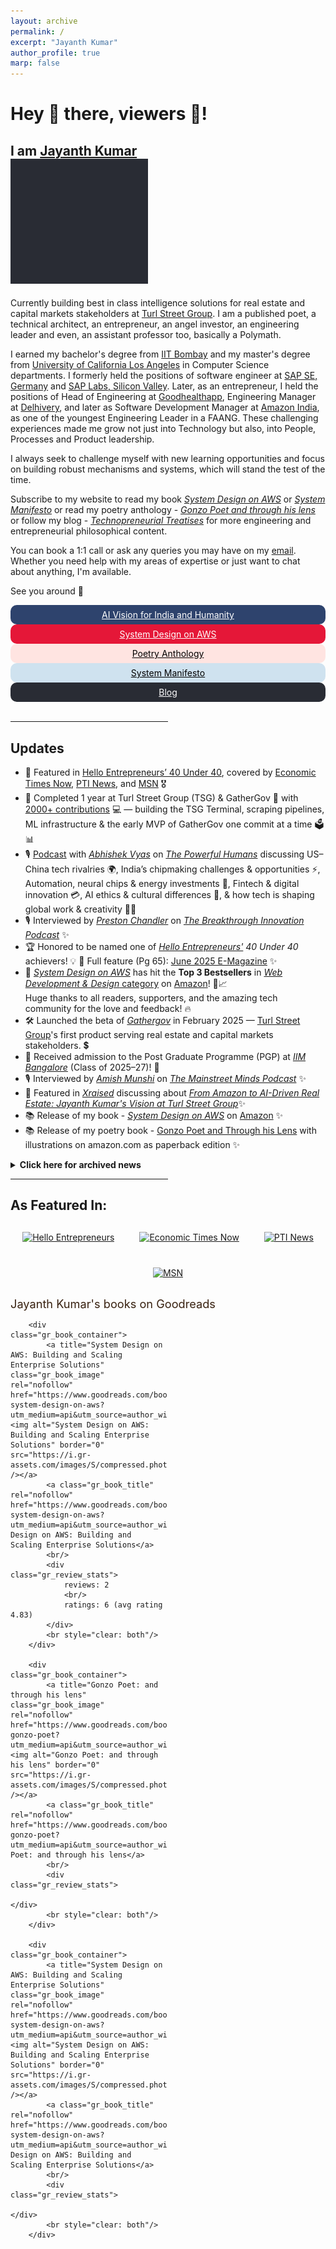 ```yaml
---
layout: archive
permalink: /
excerpt: "Jayanth Kumar"
author_profile: true
marp: false
---
```

<h1> Hey 👋 there, viewers 👀! </h1>
<h2>
I am <a href="https://jaykmr.com">Jayanth Kumar</a> 
<div>
<img src="/images/brand_animation_crop.gif" width="220" height="200" />
</div> 
</h2>

Currently building best in class intelligence solutions for real estate and capital markets stakeholders at [Turl Street Group](https://turlstreetgroup.com/ "https://turlstreetgroup.com/"). I am a published poet, a technical architect, an entrepreneur, an angel investor, an engineering leader and even, an assistant professor too, basically a Polymath. 

I earned my bachelor's degree from [IIT Bombay](https://en.wikipedia.org/wiki/IIT_Bombay?source=about_page "https://en.wikipedia.org/wiki/IIT_Bombay") and my master's degree from [University of California Los Angeles](https://en.wikipedia.org/wiki/University_of_California,_Los_Angeles?source=about_page "https://en.wikipedia.org/wiki/University_of_California,_Los_Angeles")  in Computer Science departments. I formerly held the positions of software engineer at [SAP SE, Germany](https://en.wikipedia.org/wiki/SAP?source=about_page "https://en.wikipedia.org/wiki/SAP") and [SAP Labs, Silicon Valley](https://en.wikipedia.org/wiki/SAP?source=about_page "https://en.wikipedia.org/wiki/SAP?source=about_page"). Later, as an entrepreneur, I held the positions of Head of Engineering at [Goodhealthapp](https://www.crunchbase.com/organization/goodhealth-dde4?source=about_page "https://www.crunchbase.com/organization/goodhealth-dde4"), Engineering Manager at [Delhivery](https://en.wikipedia.org/wiki/Delhivery?source=about_page "https://en.wikipedia.org/wiki/Delhivery"), and later as Software Development Manager at [Amazon India](https://en.wikipedia.org/wiki/Amazon_(company)?source=about_page "https://en.wikipedia.org/wiki/Amazon_(company)"), as one of the youngest Engineering Leader in a FAANG. These challenging experiences made me grow not just into Technology but also, into People, Processes and Product leadership.

I always seek to challenge myself with new learning opportunities and focus on building robust mechanisms and systems, which will stand the test of the time.

Subscribe to my website to read my book [*System Design on AWS*](https://jaykmr.com/aws-book/) or [*System Manifesto*](https://jaykmr.com/system-manifesto/) or read my poetry anthology - [*Gonzo Poet and through his lens*](https://jaykmr.com/poetry-book/) or follow my blog - [*Technopreneurial Treatises*](https://blog.jaykmr.com/) for more engineering and entrepreneurial philosophical content. 

You can book a 1:1 call or ask any queries you may have on my [email](mailto:jayanthjaiswal15@gmail.com). Whether you need help with my areas of expertise or just want to chat about anything, I'm available.

See you around 🎩



<div>

 <div style="float:center; border: 2px solid #2e436d;text-align:center;border-radius:10px; padding:5px; background: #2e436d;">
  <a href="https://www.youtube.com/watch?v=5Swl9WkHLWQ" style="color:white">AI Vision for India and Humanity</a>
  </div> 
  
  <div style="float:center; border: 2px solid #e51738;text-align:center;border-radius:10px; padding:5px; background: #e51738;">
  <a href="https://learning.oreilly.com/library/view/learning-system-design/9781098146887/" style="color:white">System Design on AWS</a>
  </div> 

  <div style="float:center; border: 2px solid MistyRose;text-align:center;border-radius:10px; padding:5px; background: MistyRose;">
  <a href="https://www.amazon.in/Gonzo-Poet-through-his-lens-ebook/dp/B07M6CWQJJ/" style="color:black">Poetry Anthology</a>
  </div> 

  <div style="float:center; border: 2px solid #cfe2ef;text-align:center;border-radius:10px; padding:5px; background: #cfe2ef;">
  <a href="https://jaykmr.com/system-manifesto/" style="color:black">System Manifesto</a>
  </div> 

  <div style="float:center; border: 2px solid #292C34;text-align:center;border-radius:10px; padding:5px; background: #292C34;">
  <a href="https://blog.jaykmr.com" style="color:white">Blog</a>
  </div>

 
  
</div>
<br/>
<hr width="50%" />

## Updates
- 📰 Featured in [Hello Entrepreneurs’ 40 Under 40](https://helloentrepreneurs.com/e-magazine/june-2025/#flipbook-df_58626/65/), covered by [Economic Times Now](https://www.etnownews.com/markets/hello-entrepreneurs-unveils-its-boldest-40-under-40-edition-article-152383731), [PTI News](https://www.ptinews.com/story/business/hello-entrepreneurs-unveils-40-under-40-list-featuring-brightest-young-talents/1452363), and [MSN](https://www.msn.com/en-in/autos/news/hello-entrepreneurs-unveils-its-boldest-40-under-40-edition/ar-AA1JEXe6) 🎖️
- 🚩 Completed 1 year at Turl Street Group (TSG) & GatherGov 🎉 with [2000+ contributions](https://www.linkedin.com/posts/jaykmr_cto-life-1yearmilestone-activity-7368155861371789312-3xSj?utm_source=share&utm_medium=member_desktop&rcm=ACoAAAT6QFkBabzV8OgTF9ZxzYSPdBT2NcUOIJQ) 💻 — building the TSG Terminal, scraping pipelines, ML infrastructure & the early MVP of GatherGov one commit at a time 🗳️📊
- 🎙️ [Podcast](https://www.youtube.com/watch?v=5Swl9WkHLWQ) with [*Abhishek Vyas*](https://www.instagram.com/abhishekvyas2020) on [*The Powerful Humans*](https://www.youtube.com/@ThePowerfulHumansOfficial/videos) discussing US–China tech rivalries 🌍, India’s chipmaking challenges & opportunities ⚡, Automation, neural chips & energy investments 🔋, Fintech & digital innovation 💳, AI ethics & cultural differences 🧠, & how tech is shaping global work & creativity 🎨🤖
- 🎙️ Interviewed by [*Preston Chandler*](https://www.linkedin.com/showcase/breakthrough-innovation) on [*The Breakthrough Innovation Podcast*](https://www.youtube.com/watch?v=__DofJK0Bck) ✨
- 🏆 Honored to be named one of [*Hello Entrepreneurs'*](https://helloentrepreneurs.com/) *40 Under 40* achievers! 💡  📖 Full feature (Pg 65): [June 2025 E-Magazine](https://helloentrepreneurs.com/e-magazine/june-2025/#flipbook-df_58626/65/) ✨
- 🎉 [*System Design on AWS*](https://learning.oreilly.com/library/view/system-design-on/9781098146887/) has hit the **Top 3 Bestsellers** in [*Web Development & Design* category](https://www.amazon.in/gp/bestsellers/books/12365311031/) on [Amazon](https://www.amazon.com/System-Design-AWS-Enterprise-Solutions/dp/1098146891)! 🚀📈  
Huge thanks to all readers, supporters, and the amazing tech community for the love and feedback! 🔥
- 🛠️ Launched the beta of [*Gathergov*](https://gathergov.com) in February 2025 — [Turl Street Group](https://turlstreetgroup.com)'s first product serving real estate and capital markets stakeholders. 💲 
- 🎉 Received admission to the Post Graduate Programme (PGP) at [*IIM Bangalore*](https://en.wikipedia.org/wiki/Indian_Institute_of_Management_Bangalore?source=about_page "https://en.wikipedia.org/wiki/Indian_Institute_of_Management_Bangalore") (Class of 2025–27)! 🎉
- 🎙️ Interviewed by [*Amish Munshi*](https://www.mainstreetmindspodcast.com) on [*The Mainstreet Minds Podcast*](https://www.youtube.com/watch?v=Q2DX6wpEWGA) ✨
- 📰 Featured in [*Xraised*](https://www.linkedin.com/pulse/xraised-exclusive-jayanth-kumar-discusses-ai-driven-real-estate-zhw0f/) discussing about [*From Amazon to AI-Driven Real Estate: Jayanth Kumar's Vision at Turl Street Group*](https://xraised.com/videos/from-amazon-to-ai-driven-real-estate-jayanth-kumars-vision-at-turl-street-group/)✨
- 📚 Release of my book - [*System Design on AWS*](https://learning.oreilly.com/library/view/system-design-on/9781098146887/) on [Amazon](https://www.amazon.com/System-Design-AWS-Enterprise-Solutions/dp/1098146891) ✨ 
- 📚 Release of my poetry book - [Gonzo Poet and Through his Lens](https://www.amazon.com/Gonzo-Poet-through-his-lens/dp/1792911742/ref=tmm_pap_swatch_0) with illustrations on amazon.com as paperback edition ✨



<details markdown=1><summary markdown="span"><b>Click here for archived news</b></summary>
* <sub> November 2024: I secured a score of 86.77 (98.26 percentile) in [CAT 2024](https://en.wikipedia.org/wiki/Common_Admission_Test?source=about_page "https://en.wikipedia.org/wiki/Common_Admission_Test") 
* <sub>  November 2024: I attended [IIT Bombay Class of 2014 Reunion](https://www.linkedin.com/posts/iit-bombay-alumni-association-iitbaa-a1a56723a_iitbaa-10yearreunion-classof2014-ugcPost-7267858901184724992-QAGF?utm_source=share&utm_medium=member_desktop), caught up with friends, and presented a copy of my book to the Dean and alumni </sub>
* <sub> September 2024: I joined [Turl Street Group](https://turlstreetgroup.com) as CTO in September 2024 to build best in class intelligence solutions for real estate and capital markets stakeholders </sub>
* <sub> September 2024: I presented my oral presentation - [*ESMCrystal: Enhancing Protein Crystallization Prediction through Protein Embeddings*](https://easychair.org/publications/preprint/FTCX) in the [19th conference on
Computational Intelligence methods for Bioinformatics and Biostatistics 2024](https://www.bioinformatics-sannio.org/cibb2024/), held at Benevento, Italy from September 4-6,2024 </sub>
* <sub> July 2024: I presented my poster - [*Enhancing Protein Crystallization Prediction through Protein Embeddings*](https://iscb.junolive.co/ISMB24/live/exhibitor/ismb2024_poster_1399) in the [32nd International Conference on Intelligent Systems for Molecular Biology (ISMB) 2024](https://www.iscb.org/ismb2024/home), held at Montreal, Quebec, Canada from July 12-16,2024</sub>
* <sub> April 2024: I filed a patent - P84475-US01 - "Systems and Methods for defining and applying Statistical Heuristics for filtering Network Traffic" with Amazon at USPTO</sub>
* <sub> March 2024: I secured AIR 86 in GATE 2024 for Data Science and Artificial Intelligence (DA), scoring 794 marks. 
* <sub> January 2023: I currently, work for Twitch TQ team in Amazon. </sub>
* <sub>  April 2022: I have joined Amazon.</sub>
* <sub>  December 2019: I secured AIR 13 in UGC NTA NET in Computer Science and Applications paper, scoring 190 marks out of 300 with percentile of 99.9719978., thus qualifying for Assistant Professor Position.</sub>
* <sub> Added gallery of my research and work associations [Gallery - Jayanth Kumar](https://jaykmr.com/gallery/)</sub>
* <sub>  Release of my [Personal Website - Jayanth Kumar](https://jaykmr.com) </sub>
* <sub> Set up of the blog - [Technopreneurial Treatises](https://blog.jaykmr.com) </sub>

  <!-- <sub>  Feb 2020: I will be presenting a talk on "*Modelling excitation energy transfer and trapping in the filamentous cyanobacterium Anabaena variabilis PCC7120* at, "*Optimization of light energy conversion in plants and microalgae*", conference, Porto, Portugal.</sub> -->

</details>

<hr width="50%" />

## As Featured In:

<div style="display: flex; flex-wrap: wrap; justify-content: center; align-items: center; gap: 40px; margin: 30px 0;">
  <a href="https://helloentrepreneurs.com/e-magazine/june-2025/#flipbook-df_58626/65/" target="_blank" style="display: inline-block;">
    <img src="https://cdn.helloentrepreneurs.com/wp-content/uploads/2025/06/light-1.webp" alt="Hello Entrepreneurs" style="height: 60px; object-fit: contain;" />
  </a>
  
  <a href="https://www.etnownews.com/markets/hello-entrepreneurs-unveils-its-boldest-40-under-40-edition-article-152383731" target="_blank" style="display: inline-block;">
    <img src="https://www.etnownews.com/assets/icons/svg/logo-large.svg" alt="Economic Times Now" style="height: 60px; object-fit: contain;" />
  </a>
  
  <a href="https://www.ptinews.com/story/business/hello-entrepreneurs-unveils-40-under-40-list-featuring-brightest-young-talents/1452363" target="_blank" style="display: inline-block;">
    <img src="https://www.ptinews.com/assets/images/logo.jpeg" alt="PTI News" style="height: 60px; object-fit: contain;" />
  </a>
  
  <a href="https://www.msn.com/en-in/autos/news/hello-entrepreneurs-unveils-its-boldest-40-under-40-edition/ar-AA1JEXe6" target="_blank" style="display: inline-block;">
    <img src="https://assets.msn.com/staticsb/statics/latest/brand/new-msn-logo-color-black.svg" alt="MSN" style="height: 60px; object-fit: contain;" />
  </a>
</div>

<style type="text/css" media="screen">
.gr_container {
  font-family:"Helvetica Neue", Helvetica, Arial, sans-serif;
  width: 250px;
}
.gr_book_container {
  border-bottom: 1px solid #d7d7d7; padding: 5px 0px;
}
.gr_book_image {
  float: left; padding-right: 20px;
}
.gr_book_title {}
.gr_review_stats {}
</style>
<a style="font-size: 1.3em; color: #382110; text-decoration: none;" href="https://www.goodreads.com/author/show/39695222.Jayanth_Kumar?utm_medium=api&utm_source=author_widget">Jayanth Kumar's books on Goodreads</a>
  <div id="gr_author_widget_1745832121">
    <!-- Include static html in case javascript is not supported. This will be overridden if things are working. -->
    <div class="gr_container">
	
		<div class="gr_book_container">
			<a title="System Design on AWS: Building and Scaling Enterprise Solutions" class="gr_book_image" rel="nofollow" href="https://www.goodreads.com/book/show/213739308-system-design-on-aws?utm_medium=api&utm_source=author_widget"><img alt="System Design on AWS: Building and Scaling Enterprise Solutions" border="0" src="https://i.gr-assets.com/images/S/compressed.photo.goodreads.com/books/1719012808l/213739308._SX50_.jpg" /></a>
			<a class="gr_book_title" rel="nofollow" href="https://www.goodreads.com/book/show/213739308-system-design-on-aws?utm_medium=api&utm_source=author_widget">System Design on AWS: Building and Scaling Enterprise Solutions</a>
			<br/>
			<div class="gr_review_stats">
				reviews: 2
				<br/>
				ratings: 6 (avg rating 4.83)
			</div>
			<br style="clear: both"/>
		</div>

		<div class="gr_book_container">
			<a title="Gonzo Poet: and through his lens" class="gr_book_image" rel="nofollow" href="https://www.goodreads.com/book/show/215109970-gonzo-poet?utm_medium=api&utm_source=author_widget"><img alt="Gonzo Poet: and through his lens" border="0" src="https://i.gr-assets.com/images/S/compressed.photo.goodreads.com/books/1719054204l/215109970._SY75_.jpg" /></a>
			<a class="gr_book_title" rel="nofollow" href="https://www.goodreads.com/book/show/215109970-gonzo-poet?utm_medium=api&utm_source=author_widget">Gonzo Poet: and through his lens</a>
			<br/>
			<div class="gr_review_stats">
											</div>
			<br style="clear: both"/>
		</div>

		<div class="gr_book_container">
			<a title="System Design on AWS: Building and Scaling Enterprise Solutions" class="gr_book_image" rel="nofollow" href="https://www.goodreads.com/book/show/228023939-system-design-on-aws?utm_medium=api&utm_source=author_widget"><img alt="System Design on AWS: Building and Scaling Enterprise Solutions" border="0" src="https://i.gr-assets.com/images/S/compressed.photo.goodreads.com/books/1739573340l/228023939._SX50_.jpg" /></a>
			<a class="gr_book_title" rel="nofollow" href="https://www.goodreads.com/book/show/228023939-system-design-on-aws?utm_medium=api&utm_source=author_widget">System Design on AWS: Building and Scaling Enterprise Solutions</a>
			<br/>
			<div class="gr_review_stats">
											</div>
			<br style="clear: both"/>
		</div>
</div>
  </div>
<script type="text/javascript" charset="utf-8" src="https://www.goodreads.com/author/author_widget/39695222.Jayanth_Kumar?widget_id=1745832121"></script>
